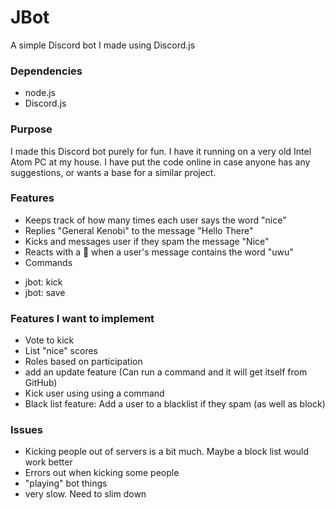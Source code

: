 # JBot
 A simple Discord bot I made using Discord.js

### Dependencies
- node.js
- Discord.js  

### Purpose

I made this Discord bot purely for fun. I have it running on a very old Intel Atom PC at my house. I have put the code online in case anyone has any suggestions, or wants a base for a similar project.

### Features
- Keeps track of how many times each user says the word "nice"
- Replies "General Kenobi" to the message "Hello There"
- Kicks and messages user if they spam the message "Nice"
- Reacts with a 🤮 when a user's message contains the word "uwu"
- Commands  
+ jbot: kick <user>
+ jbot: save


### Features I want to implement

- Vote to kick
- List "nice" scores
- Roles based on participation
- add an update feature (Can run a command and it will get itself from GitHub)
- Kick user using using a command
- Black list feature: Add a user to a blacklist if they spam (as well as block)


### Issues

- Kicking people out of servers is a bit much. Maybe a block list would work better
- Errors out when kicking some people
- "playing" bot things
- very slow. Need to slim down
